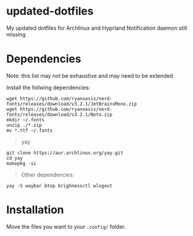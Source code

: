 # updated-dotfiles
My updated dotfiles for Archlinux and Hyprland Notification daemon still missing

# Dependencies
Note: this list may not be exhaustive and may need to be extended

Install the follwing dependencies:

```
wget https://github.com/ryanoasis/nerd-fonts/releases/download/v3.2.1/JetBrainsMono.zip
wget https://github.com/ryanoasis/nerd-fonts/releases/download/v3.2.1/Noto.zip
mkdir ~/.fonts
unzip ./*.zip
mv *.ttf ~/.fonts
```

> yay
```
git clone https://aur.archlinux.org/yay.git
cd yay
makepkg -si
```

> Other dependencies:
```
yay -S waybar btop brighnessctl wlogout
```

# Installation
Move the files you want to your ```.config/``` folder.
